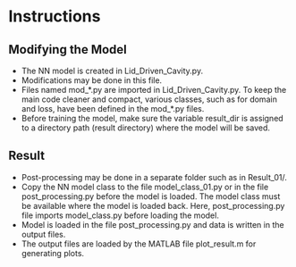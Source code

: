 <h1>Instructions</h1>

<h2>Modifying the Model</h2>
<ul>
<li>The NN model is created in Lid_Driven_Cavity.py.</li>
<li>Modifications may be done in this file.</li>
<li>Files named mod_*.py are imported in Lid_Driven_Cavity.py. To keep the main code cleaner and compact, various classes, such as for domain and loss, have been defined in the mod_*.py files.</li>
<li>Before training the model, make sure the variable result_dir is assigned to a directory path (result directory) where the model will be saved.</li>
</ul>

<h2>Result</h2>
<ul>
<li>Post-processing may be done in a separate folder such as in Result_01/.</li>
<li>Copy the NN model class to the file model_class_01.py or in the file post_processing.py before the model is loaded. The model class must be available where the model is loaded back. Here, post_processing.py file imports model_class.py before loading the model.</li>
<li>Model is loaded in the file post_processing.py and data is written in the output files.</li>
<li>The output files are loaded by the MATLAB file plot_result.m for generating plots.</li>
</ul>
